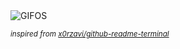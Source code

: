 <div align="justify">
<picture>
    <source media="(prefers-color-scheme: dark)" srcset="https://i.ibb.co/j9RJDXwc/output-gif.gif">
    <source media="(prefers-color-scheme: light)" srcset="https://i.ibb.co/j9RJDXwc/output-gif.gif">
    <img alt="GIFOS" src="https://i.ibb.co/j9RJDXwc/output-gif.gif">
</picture>

<sub><i>inspired from [x0rzavi/github-readme-terminal](https://github.com/x0rzavi/github-readme-terminal)</i></sub>

</div>

<!-- Image deletion URL: https://ibb.co/FkVHzTYS/564c149e4405118c5bf1f02abf4b71a4 -->